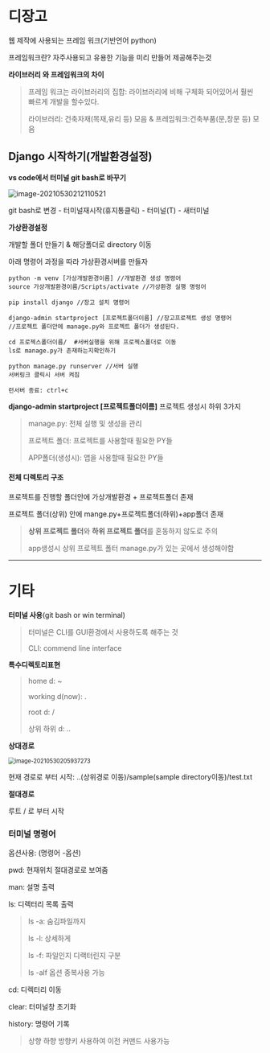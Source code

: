 # 디장고

웹 제작에 사용되는 프레임 워크(기반언어 python)

프레임워크란? 자주사용되고 유용한 기능을 미리 만들어 제공해주는것

**라이브러리 와 프레임워크의 차이**

> 프레임 워크는 라이브러리의 집합: 라이브러리에 비해 구체화 되어있어서 훨씬 빠르게 개발을 할수있다.
>
> 라이브러리: 건축자재(목재,유리 등) 모음  &  프레임워크:건축부품(문,창문 등) 모음

## **Django 시작하기(개발환경설정)**

**vs code에서 터미널 git bash로 바꾸기**

![image-20210530212110521](C:\Users\afrad\AppData\Roaming\Typora\typora-user-images\image-20210530212110521.png)

git bash로 변경 - 터미널재시작(휴지통클릭) - 터미널(T) - 새터미널

**가상환경설정**

개발할 폴더 만들기 & 해당폴더로 directory 이동 

아래 명령어 과정을 따라 가상환경서버를 만들자

~~~
python -m venv [가상개발환경이름] //개발환경 생성 명령어
source 가상개발환경이름/Scripts/activate //가상환경 실행 명렁어

pip install django //장고 설치 명령어

django-admin startproject [프로젝트폴더이름] //장고프로젝트 생성 명령어 
//프로젝트 폴더안에 manage.py와 프로젝트 폴더가 생성된다.

cd 프로젝스폴더이름/  #서버실행을 위해 프로젝스폴더로 이동
ls로 manage.py가 존재하는지확인하기

python manage.py runserver //서버 실행
서버링크 클릭시 서버 켜짐

런서버 종료: ctrl+c
~~~

**django-admin startproject [프로젝트폴더이름]** 프로젝트 생성시 하위 3가지

> manage.py: 전체 실행 및 생성을 관리
>
> 프로젝트 폴더: 프로젝트를 사용할때 필요한 PY들
>
> APP폴더(생성시): 앱을 사용할때 필요한 PY들



#### 전체 디렉토리 구조

프로젝트를 진행할 폴더안에 가상개발환경 + 프로젝트폴더 존재

프로젝트 폴더(상위) 안에 mange.py+프로젝트폴더(하위)+app폴더 존재

> **상위 프로젝트 폴더**와 **하위 프로젝트 폴더**를 혼동하지 않도로 주의
>
> app생성시 상위 프로젝트 폴터 manage.py가 있는 곳에서 생성해야함





---

# 기타

**터미널 사용**(git bash or win terminal)

> 터미널은 CLI를 GUI환경에서 사용하도록 해주는 것
>
> CLI: commend line interface 

**특수디렉토리표현**

> home d: ~
>
> working d(now): .
>
> root d: /
>
> 상위 하위 d: ..

**상대경로**

<img src="C:\Users\afrad\AppData\Roaming\Typora\typora-user-images\image-20210530205937273.png" alt="image-20210530205937273" style="zoom: 80%;" />

현재 경로로 부터 시작:  ..(상위경로 이동)/sample(sample directory이동)/test.txt

**절대경로**

루트 / 로 부터 시작



### 터미널 명령어

옵션사용: (명령어 -옵션)

pwd: 현재위치 절대경로로 보여줌

man: 설명 출력

ls: 디렉터리 목록 출력

> ls -a: 숨김파일까지
>
> ls -l: 상세하게
>
> ls -f: 파일인지 디랙터린지 구분
>
> ls -alf 옵션 중복사용 가능 

cd: 디렉터리 이동

clear: 터미널창 초기화

history: 명령어 기록

> 상향 하향 방향키 사용하여 이전 커맨드 사용가능





